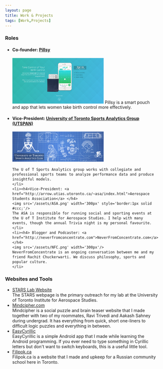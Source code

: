 ```yaml
---
layout: page
title: Work & Projects
tags: [Work,Projects]
---
```


<h3>Roles</h3>
<ul>
	<li>
	<h4>Co-founder: <a href="http://getpillsy.com">Pillsy</a> </h4>
	<img src='/assets/Pillsy.png' width='300px'/>
	Pillsy is a smart pouch and app that lets women take birth control more effectively. 
	</li>
	<li><h4>Vice-President: <a href="http://sportsanalytics.sa.utoronto.ca/">University of Toronto Sports Analytics Group (UTSPAN)</a> </h4>
	<img src='/assets/UTSPAN.png' width='300px'/>

	The U of T Sports Analytics group works with collegiate and professional sports teams to analyze performance data and produce insightful models.
	</li>
	<li><h4>Vice-President: <a href="http://arrow.utias.utoronto.ca/~asa/index.html">Aerospace Students Association</a> </h4>
	<img src='/assets/ASA.png' width='300px' style='border:1px solid #ccc;'/>
	The ASA is responsible for running social and sporting events at the U of T Institute for Aerospace Studies. I help with many events, though the annual Trivia night is my personal favourite.
	</li>
	<li><h4> Blogger and Podcaster: <a href="http://neverfromconcentrate.com">NeverFromConcentrate.com</a> </h4>
	<img src='/assets/NFC.png' width='300px'/>
	NeverFromConcentrate is an ongoing conversation between me and my friend Rachit Chuckerwarti. We discuss philosophy, sports and popular culture.
	</li>
</ul>

<h3>Websites and Tools</h3>
<ul>
	<li><a href="http://stars.utias.utoronto.ca">STARS Lab Website</a> <br/>
	The STARS webpage is the primary outreach for my lab at the University of Toronto Institute for Aerospace Studies.
</li>
<li><a href="http://mindcipher.com">Mindcipher.com</a> <br/>
	Mindcipher is a social puzzle and brain teaser website that I made together with two of my roommates, Ravi Trivedi and Aakash Sahney during undergrad. It has everything from quick, short one-liners to difficult logic puzzles and everything in between.
</li>
<li><a href="https://play.google.com/store/apps/details?id=com.valper.easycyrillic&hl=en">EasyCyrillic</a><br/>
EasyCyrillic is a simple Android app that I made while learning the Android programming. If you ever need to type something in Cyrillic letters but don't want
to switch keyboards, this is a useful little tool.
</li>
<li><a href="http://filipok.ca"> Filipok.ca</a> <br/>
Filipok.ca is a website that I made and upkeep for a Russian community school here in Toronto.</li>

</ul>